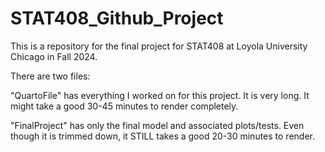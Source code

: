 # STAT408_Github_Project
This is a repository for the final project for STAT408 at Loyola University Chicago in Fall 2024.

There are two files: 

"QuartoFile" has everything I worked on for this project. It is very long.
It might take a good 30-45 minutes to render completely.

"FinalProject" has only the final model and associated plots/tests. Even though
it is trimmed down, it STILL takes a good 20-30 minutes to render.